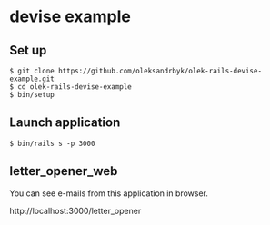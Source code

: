 # devise example
## Set up

    $ git clone https://github.com/oleksandrbyk/olek-rails-devise-example.git
    $ cd olek-rails-devise-example
    $ bin/setup

## Launch application

    $ bin/rails s -p 3000

## letter_opener_web

You can see e-mails from this application in browser.

http://localhost:3000/letter_opener
